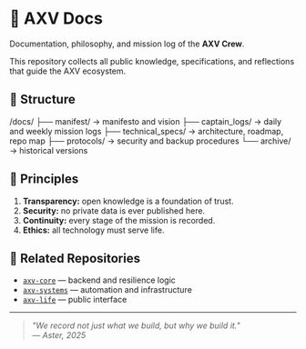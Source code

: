 # 📘 AXV Docs  
Documentation, philosophy, and mission log of the **AXV Crew**.

This repository collects all public knowledge, specifications, and reflections that guide the AXV ecosystem.

## 📖 Structure
/docs/
├── manifest/ → manifesto and vision
├── captain_logs/ → daily and weekly mission logs
├── technical_specs/ → architecture, roadmap, repo map
├── protocols/ → security and backup procedures
└── archive/ → historical versions

## 🧭 Principles
1. **Transparency:** open knowledge is a foundation of trust.  
2. **Security:** no private data is ever published here.  
3. **Continuity:** every stage of the mission is recorded.  
4. **Ethics:** all technology must serve life.

## 🧩 Related Repositories
- [`axv-core`](https://github.com/axv-crew/axv-core) — backend and resilience logic  
- [`axv-systems`](https://github.com/axv-crew/axv-systems) — automation and infrastructure  
- [`axv-life`](https://github.com/axv-crew/axv-life) — public interface  

---

> _"We record not just what we build, but why we build it."_  
> — *Aster, 2025*
